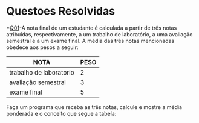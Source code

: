 # **Questoes Resolvidas**

 *[Q01](Q01)-A nota final de um estudante é calculada a partir de três notas atribuídas, respectivamente, a um trabalho de laboratório, a uma avaliação semestral e a um exame final. A média das três notas mencionadas obedece aos pesos a seguir:

|        NOTA            |   PESO  |
|------------------------|---------|
|trabalho de laboratorio |    2    |
|avaliação semestral     |    3    |
|exame final             |    5    |

Faça um programa que receba as três notas, calcule e mostre a média ponderada e o conceito que segue
a tabela:
